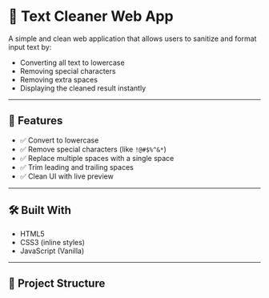 # 🧹 Text Cleaner Web App

A simple and clean web application that allows users to sanitize and format input text by:

-   Converting all text to lowercase
-   Removing special characters
-   Removing extra spaces
-   Displaying the cleaned result instantly

---

## 🚀 Features

-   ✅ Convert to lowercase
-   ✅ Remove special characters (like `!@#$%^&*`)
-   ✅ Replace multiple spaces with a single space
-   ✅ Trim leading and trailing spaces
-   ✅ Clean UI with live preview

---

## 🛠️ Built With

-   HTML5
-   CSS3 (inline styles)
-   JavaScript (Vanilla)

---

## 📁 Project Structure
